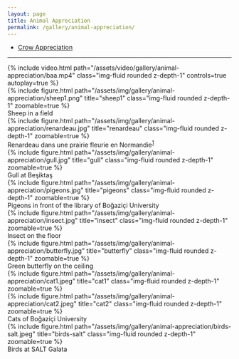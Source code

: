 ```yaml
---
layout: page
title: Animal Appreciation
permalink: /gallery/animal-appreciation/
---
```


- [Crow Appreciation](/gallery/animal-appreciation/crow)

---

<div class="row">
    <div class="col-sm mt-3 mt-md-0">
        {% include video.html path="/assets/video/gallery/animal-appreciation/baa.mp4" class="img-fluid rounded z-depth-1" controls=true autoplay=true %}
    </div>
    <div class="col-sm mt-3 mt-md-0">
        {% include figure.html path="/assets/img/gallery/animal-appreciation/sheep1.png" title="sheep1" class="img-fluid rounded z-depth-1" zoomable=true %}
        <div class="caption">
            Sheep in a field
        </div>
    </div>
</div>

<div class="row">
    <div class="col-sm mt-3 mt-md-0">
        {% include figure.html path="/assets/img/gallery/animal-appreciation/renardeau.jpg" title="renardeau" class="img-fluid rounded z-depth-1" zoomable=true %}
    </div>
</div>
<div class="caption">
    Renardeau dans une prairie fleurie en Normandie<sup><a href="https://peapix.com/bing/38048">1</a></sup>
</div>

<div class="row">
    <div class="col-sm mt-3 mt-md-0">
        {% include figure.html path="/assets/img/gallery/animal-appreciation/gull.jpg" title="gull" class="img-fluid rounded z-depth-1" zoomable=true %}
        <div class="caption">
            Gull at Beşiktaş
        </div>
    </div>
    <div class="col-sm mt-3 mt-md-0">
        {% include figure.html path="/assets/img/gallery/animal-appreciation/pigeons.jpg" title="pigeons" class="img-fluid rounded z-depth-1" zoomable=true %}
        <div class="caption">
            Pigeons in front of the library of Boğaziçi University
        </div>
    </div>
</div>

<div class="row">
    <div class="col-sm mt-3 mt-md-0">
        {% include figure.html path="/assets/img/gallery/animal-appreciation/insect.jpg" title="insect" class="img-fluid rounded z-depth-1" zoomable=true %}
        <div class="caption">
            Insect on the floor
        </div>
    </div>
    <div class="col-sm mt-3 mt-md-0">
        {% include figure.html path="/assets/img/gallery/animal-appreciation/butterfly.jpg" title="butterfly" class="img-fluid rounded z-depth-1" zoomable=true %}
        <div class="caption">
            Green butterfly on the ceiling
        </div>
    </div>
</div>

<div class="row">
    <div class="col-sm mt-3 mt-md-0">
        {% include figure.html path="/assets/img/gallery/animal-appreciation/cat1.jpeg" title="cat1" class="img-fluid rounded z-depth-1" zoomable=true %}
    </div>
    <div class="col-sm-7 mt-3 mt-md-0">
        {% include figure.html path="/assets/img/gallery/animal-appreciation/cat2.jpeg" title="cat2" class="img-fluid rounded z-depth-1" zoomable=true %}
    </div>
</div>
<div class="caption">
    Cats of Boğaziçi University
</div>

<div class="row">
    <div class="col-sm-6 mt-3 mt-md-0">
        {% include figure.html path="/assets/img/gallery/animal-appreciation/birds-salt.jpeg" title="birds-salt" class="img-fluid rounded z-depth-1" zoomable=true %}
        <div class="caption">
            Birds at SALT Galata
        </div>
    </div>
</div>